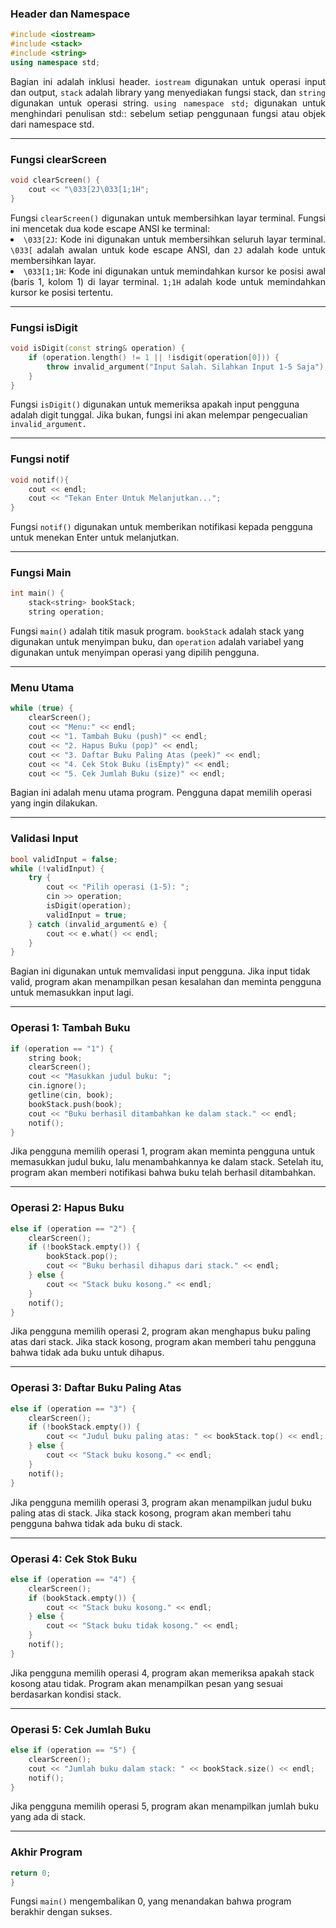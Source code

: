 ### Header dan Namespace
```cpp
#include <iostream>
#include <stack>
#include <string>
using namespace std;
```
<div style="text-align: justify;">
Bagian ini adalah inklusi header. <code>iostream</code> digunakan untuk operasi input dan output, <code>stack</code> adalah library yang menyediakan fungsi stack, dan <code>string</code> digunakan untuk operasi string. <code>using namespace std;</code> digunakan untuk menghindari penulisan std:: sebelum setiap penggunaan fungsi atau objek dari namespace std.
</div>

___
### Fungsi clearScreen
```cpp
void clearScreen() {
    cout << "\033[2J\033[1;1H";
}
```

<div style="text-align: justify;">
Fungsi <code>clearScreen()</code> digunakan untuk membersihkan layar terminal. Fungsi ini mencetak dua kode escape ANSI ke terminal: <br>
<li><code>\033[2J</code>: Kode ini digunakan untuk membersihkan seluruh layar terminal. <code>\033[</code> adalah awalan untuk kode escape ANSI, dan <code>2J</code> adalah kode untuk membersihkan layar.</li>
<li><code>\033[1;1H</code>: Kode ini digunakan untuk memindahkan kursor ke posisi awal (baris 1, kolom 1) di layar terminal. <code>1;1H</code> adalah kode untuk memindahkan kursor ke posisi tertentu.</li>
</div>

___
### Fungsi isDigit
```cpp
void isDigit(const string& operation) {
    if (operation.length() != 1 || !isdigit(operation[0])) {
        throw invalid_argument("Input Salah. Silahkan Input 1-5 Saja");
    }
}
```
Fungsi `isDigit()` digunakan untuk memeriksa apakah input pengguna adalah digit tunggal. Jika bukan, fungsi ini akan melempar pengecualian `invalid_argument.`
___
### Fungsi notif
```cpp
void notif(){
    cout << endl;
    cout << "Tekan Enter Untuk Melanjutkan...";
}
```
Fungsi `notif()` digunakan untuk memberikan notifikasi kepada pengguna untuk menekan Enter untuk melanjutkan.
___
### Fungsi Main
```cpp
int main() {
    stack<string> bookStack;
    string operation;
``` 
Fungsi `main()` adalah titik masuk program. `bookStack` adalah stack yang digunakan untuk menyimpan buku, dan `operation` adalah variabel yang digunakan untuk menyimpan operasi yang dipilih pengguna.
___
### Menu Utama
```cpp
while (true) {
    clearScreen();
    cout << "Menu:" << endl;
    cout << "1. Tambah Buku (push)" << endl;
    cout << "2. Hapus Buku (pop)" << endl;
    cout << "3. Daftar Buku Paling Atas (peek)" << endl;
    cout << "4. Cek Stok Buku (isEmpty)" << endl;
    cout << "5. Cek Jumlah Buku (size)" << endl;
```
Bagian ini adalah menu utama program. Pengguna dapat memilih operasi yang ingin dilakukan.
___
### Validasi Input
```cpp
bool validInput = false;
while (!validInput) {
    try {
        cout << "Pilih operasi (1-5): ";
        cin >> operation;
        isDigit(operation);
        validInput = true;
    } catch (invalid_argument& e) {
        cout << e.what() << endl;
    }
}
```
Bagian ini digunakan untuk memvalidasi input pengguna. Jika input tidak valid, program akan menampilkan pesan kesalahan dan meminta pengguna untuk memasukkan input lagi.
___
### Operasi 1: Tambah Buku
```cpp
if (operation == "1") {
    string book;
    clearScreen();
    cout << "Masukkan judul buku: ";
    cin.ignore();
    getline(cin, book);
    bookStack.push(book);
    cout << "Buku berhasil ditambahkan ke dalam stack." << endl;
    notif();
}
```
Jika pengguna memilih operasi 1, program akan meminta pengguna untuk memasukkan judul buku, lalu menambahkannya ke dalam stack. Setelah itu, program akan memberi notifikasi bahwa buku telah berhasil ditambahkan.
___
### Operasi 2: Hapus Buku
```cpp
else if (operation == "2") {
    clearScreen();
    if (!bookStack.empty()) {
        bookStack.pop();
        cout << "Buku berhasil dihapus dari stack." << endl;
    } else {
        cout << "Stack buku kosong." << endl;
    }
    notif();
}
```
Jika pengguna memilih operasi 2, program akan menghapus buku paling atas dari stack. Jika stack kosong, program akan memberi tahu pengguna bahwa tidak ada buku untuk dihapus.
___
### Operasi 3: Daftar Buku Paling Atas
```cpp
else if (operation == "3") {
    clearScreen();
    if (!bookStack.empty()) {
        cout << "Judul buku paling atas: " << bookStack.top() << endl;
    } else {
        cout << "Stack buku kosong." << endl;
    }
    notif();
}
```
Jika pengguna memilih operasi 3, program akan menampilkan judul buku paling atas di stack. Jika stack kosong, program akan memberi tahu pengguna bahwa tidak ada buku di stack.
___
### Operasi 4: Cek Stok Buku
```cpp
else if (operation == "4") {
    clearScreen();
    if (bookStack.empty()) {
        cout << "Stack buku kosong." << endl;
    } else {
        cout << "Stack buku tidak kosong." << endl;
    }
    notif();
}
```
Jika pengguna memilih operasi 4, program akan memeriksa apakah stack kosong atau tidak. Program akan menampilkan pesan yang sesuai berdasarkan kondisi stack.
___
### Operasi 5: Cek Jumlah Buku
```cpp
else if (operation == "5") {
    clearScreen();
    cout << "Jumlah buku dalam stack: " << bookStack.size() << endl;
    notif();
}
```
Jika pengguna memilih operasi 5, program akan menampilkan jumlah buku yang ada di stack.
___
### Akhir Program
```cpp
return 0;
}
```
Fungsi `main()` mengembalikan 0, yang menandakan bahwa program berakhir dengan sukses.

